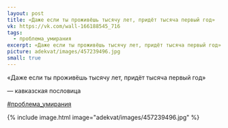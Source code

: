 ```yaml
---
layout: post
title: «Даже если ты проживёшь тысячу лет, придёт тысяча первый год»
vk: https://vk.com/wall-166188545_716
tags:
  - проблема_умирания
excerpt: «Даже если ты проживёшь тысячу лет, придёт тысяча первый год» — кавказская пословица
picture: adekvat/images/457239496.jpg
small: true
---
```

«Даже если ты проживёшь тысячу лет, придёт тысяча первый год»

— кавказская пословица

[#проблема_умирания](poisk.html#проблема_умирания)

{% include image.html image="adekvat/images/457239496.jpg" %}